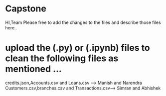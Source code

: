 # Capstone
HI,Team Please free to add the changes to the files and describe those files here..


# upload the (.py) or (.ipynb) files to clean the following files as mentioned ...

credits.json,Accounts.csv and Loans.csv -->  Manish and Narendra
Customers.csv,branches.csv and Transactions.csv--> Simran and Abhishek
